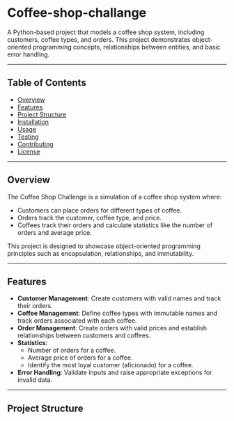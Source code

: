 # Coffee-shop-challange

A Python-based project that models a coffee shop system, including customers, coffee types, and orders. This project demonstrates object-oriented programming concepts, relationships between entities, and basic error handling.

---

## Table of Contents
- [Overview](#overview)
- [Features](#features)
- [Project Structure](#project-structure)
- [Installation](#installation)
- [Usage](#usage)
- [Testing](#testing)
- [Contributing](#contributing)
- [License](#license)

---

## Overview

The Coffee Shop Challenge is a simulation of a coffee shop system where:
- Customers can place orders for different types of coffee.
- Orders track the customer, coffee type, and price.
- Coffees track their orders and calculate statistics like the number of orders and average price.

This project is designed to showcase object-oriented programming principles such as encapsulation, relationships, and immutability.

---

## Features

- **Customer Management**: Create customers with valid names and track their orders.
- **Coffee Management**: Define coffee types with immutable names and track orders associated with each coffee.
- **Order Management**: Create orders with valid prices and establish relationships between customers and coffees.
- **Statistics**:
  - Number of orders for a coffee.
  - Average price of orders for a coffee.
  - Identify the most loyal customer (aficionado) for a coffee.
- **Error Handling**: Validate inputs and raise appropriate exceptions for invalid data.

---

## Project Structure
